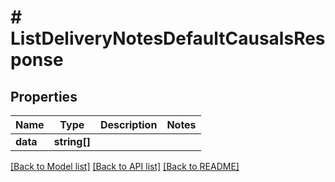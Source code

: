 # # ListDeliveryNotesDefaultCausalsResponse

## Properties

Name | Type | Description | Notes
------------ | ------------- | ------------- | -------------
**data** | **string[]** |  |

[[Back to Model list]](../../README.md#models) [[Back to API list]](../../README.md#endpoints) [[Back to README]](../../README.md)
